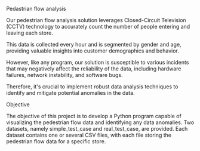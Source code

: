 Pedastrian flow analysis

Our pedestrian flow analysis solution leverages Closed-Circuit Television (CCTV) technology to accurately count the number of people entering and leaving each store.

This data is collected every hour and is segmented by gender and age, providing valuable insights into customer demographics and behavior.

However, like any program, our solution is susceptible to various incidents that may negatively affect the reliability of the data, including hardware failures, network instability, and software bugs. 

Therefore, it's crucial to implement robust data analysis techniques to identify and mitigate potential anomalies in the data.

Objective

The objective of this project is to develop a Python program capable of visualizing the pedestrian flow data and identifying any data anomalies. Two datasets, namely simple_test_case and real_test_case, are provided. Each dataset contains one or several CSV files, with each file storing the pedestrian flow data for a specific store.
